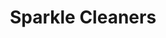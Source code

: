 ---
title: "Sparkle Cleaners"
url: /tucson/sparkle-cleaners-east-broadway-boulevard/
shop: laundry
---